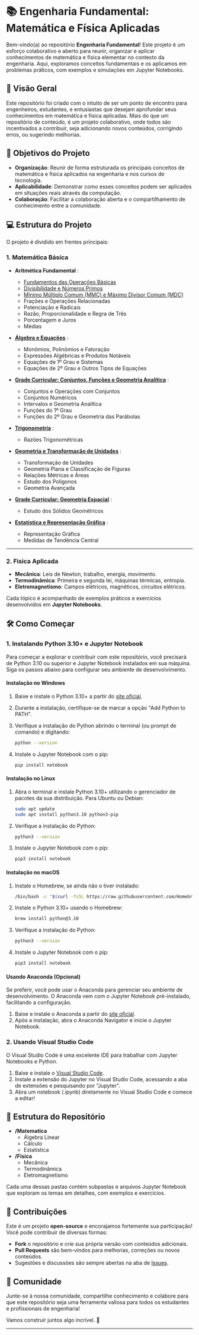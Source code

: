# 📚 Engenharia Fundamental: Matemática e Física Aplicadas

Bem-vindo(a) ao repositório **Engenharia Fundamental**! Este projeto é um esforço colaborativo e aberto para reunir, organizar e aplicar conhecimentos de matemática e física elementar no contexto da engenharia. Aqui, exploramos conceitos fundamentais e os aplicamos em problemas práticos, com exemplos e simulações em Jupyter Notebooks.

## 🚀 Visão Geral

Este repositório foi criado com o intuito de ser um ponto de encontro para engenheiros, estudantes, e entusiastas que desejam aprofundar seus conhecimentos em matemática e física aplicadas. Mais do que um repositório de conteúdo, é um projeto colaborativo, onde todos são incentivados a contribuir, seja adicionando novos conteúdos, corrigindo erros, ou sugerindo melhorias.

## 🎯 Objetivos do Projeto

- **Organização**: Reunir de forma estruturada os principais conceitos de matemática e física aplicados na engenharia e nos cursos de tecnologia.
- **Aplicabilidade**: Demonstrar como esses conceitos podem ser aplicados em situações reais através da computação.
- **Colaboração**: Facilitar a colaboração aberta e o compartilhamento de conhecimento entre a comunidade.

## 💻 Estrutura do Projeto

O projeto é dividido em frentes principais:

### 1. Matemática Básica

- **Aritmética Fundamental** :
  -  [Fundamentos das Operações Básicas](./aritimetica_fundamental/Operacoes_Basicas.ipynb)
  -  [Divisibilidade e Números Primos](./aritimetica_fundamental/divisores_primos.ipynb)
  -  [Mínimo Múltiplo Comum (MMC) e Máximo Divisor Comum (MDC)](./aritimetica_fundamental/mdc_mmc.ipynb)
  - Frações e Operações Relacionadas
  - Potenciação e Radicais
  - Razão, Proporcionalidade e Regra de Três
  - Porcentagem e Juros
  - Médias

- **[Álgebra e Equações]()** :
    - Monômios, Polinômios e Fatoração
    - Expressões Algébricas e Produtos Notáveis
    - Equações de 1º Grau e Sistemas
    - Equações de 2º Grau e Outros Tipos de Equações

- **[Grade Curricular: Conjuntos, Funções e Geometria Analítica]()** :
  - Conjuntos e Operações com Conjuntos
  - Conjuntos Numéricos
  - Intervalos e Geometria Analítica
  - Funções do 1º Grau
  - Funções do 2º Grau e Geometria das Parábolas
  
- **[Trigonometria]()** :
  - Razões Trigonométricas

- **[Geometria e Transformação de Unidades]()** :
  - Transformação de Unidades
  - Geometria Plana e Classificação de Figuras
  - Relações Métricas e Áreas
  - Estudo dos Polígonos
  - Geometria Avançada

- **[Grade Curricular: Geometria Espacial]()** :
  - Estudo dos Sólidos Geométricos
  
- **[Estatística e Representação Gráfica]()** :
  - Representação Gráfica
  - Medidas de Tendência Central
---

### 2. Física Aplicada

- **Mecânica**: Leis de Newton, trabalho, energia, movimento.
- **Termodinâmica**: Primeira e segunda lei, máquinas térmicas, entropia.
- **Eletromagnetismo**: Campos elétricos, magnéticos, circuitos elétricos.

Cada tópico é acompanhado de exemplos práticos e exercícios desenvolvidos em **Jupyter Notebooks**.

## 🛠️ Como Começar

### 1. Instalando Python 3.10+ e Jupyter Notebook

Para começar a explorar e contribuir com este repositório, você precisará de Python 3.10 ou superior e Jupyter Notebook instalados em sua máquina. Siga os passos abaixo para configurar seu ambiente de desenvolvimento.

#### Instalação no Windows

1. Baixe e instale o Python 3.10+ a partir do [site oficial](https://www.python.org/downloads/).
2. Durante a instalação, certifique-se de marcar a opção "Add Python to PATH".
3. Verifique a instalação do Python abrindo o terminal (ou prompt de comando) e digitando:

   ```bash
   python --version
   ```

4. Instale o Jupyter Notebook com o pip:

   ```bash
   pip install notebook
   ```

#### Instalação no Linux

1. Abra o terminal e instale Python 3.10+ utilizando o gerenciador de pacotes da sua distribuição. Para Ubuntu ou Debian:

   ```bash
   sudo apt update
   sudo apt install python3.10 python3-pip
   ```

2. Verifique a instalação do Python:

   ```bash
   python3 --version
   ```

3. Instale o Jupyter Notebook com o pip:

   ```bash
   pip3 install notebook
   ```

#### Instalação no macOS

1. Instale o Homebrew, se ainda não o tiver instalado:

   ```bash
   /bin/bash -c "$(curl -fsSL https://raw.githubusercontent.com/Homebrew/install/HEAD/install.sh)"
   ```

2. Instale o Python 3.10+ usando o Homebrew:

   ```bash
   brew install python@3.10
   ```

3. Verifique a instalação do Python:

   ```bash
   python3 --version
   ```

4. Instale o Jupyter Notebook com o pip:

   ```bash
   pip3 install notebook
   ```

#### Usando Anaconda (Opcional)

Se preferir, você pode usar o Anaconda para gerenciar seu ambiente de desenvolvimento. O Anaconda vem com o Jupyter Notebook pré-instalado, facilitando a configuração.

1. Baixe e instale o Anaconda a partir do [site oficial](https://www.anaconda.com/products/individual).
2. Após a instalação, abra o Anaconda Navigator e inicie o Jupyter Notebook.

### 2. Usando Visual Studio Code

O Visual Studio Code é uma excelente IDE para trabalhar com Jupyter Notebooks e Python.

1. Baixe e instale o [Visual Studio Code](https://code.visualstudio.com/).
2. Instale a extensão do Jupyter no Visual Studio Code, acessando a aba de extensões e pesquisando por "Jupyter".
3. Abra um notebook (.ipynb) diretamente no Visual Studio Code e comece a editar!

## 📂 Estrutura do Repositório

- **/Matematica**
  - Álgebra Linear
  - Cálculo
  - Estatística
- **/Fisica**
  - Mecânica
  - Termodinâmica
  - Eletromagnetismo

Cada uma dessas pastas contém subpastas e arquivos Jupyter Notebook que exploram os temas em detalhes, com exemplos e exercícios.

## 🎉 Contribuições

Este é um projeto **open-source** e encorajamos fortemente sua participação! Você pode contribuir de diversas formas:

- **Fork** o repositório e crie sua própria versão com conteúdos adicionais.
- **Pull Requests** são bem-vindos para melhorias, correções ou novos conteúdos.
- Sugestões e discussões são sempre abertas na aba de [Issues](https://github.com/seu-usuario/seu-repositorio/issues).

## 📢 Comunidade

Junte-se à nossa comunidade, compartilhe conhecimento e colabore para que este repositório seja uma ferramenta valiosa para todos os estudantes e profissionais de engenharia!

Vamos construir juntos algo incrível. 🚀

---